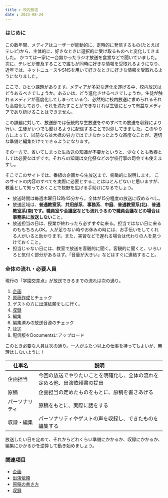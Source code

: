 ```yaml
---
title : 校内放送
date : 2023-08-24
---
```


### はじめに
この数年間、メディアはユーザーが能動的に、定時的に発信するもの(たとえばテレビ)から、主体的に、好きなときに選択的に受け取るものへと変化してきました。
かつては一家に一台無かったラジオ放送を食堂などで聞いていました。次に、テレビが普及することで誰もが同時に好きな情報を受取れるようになり、近年では、ネットニュースやSNSを用いて好きなときに好きな情報を受取れるようになりました。

ここで、ひとつ課題があります。メディアが多彩な進化を遂げる中、校内放送はどうあるべきでしょうか。あるいは、どう進化させるべきでしょうか。生徒が触れるメディアが高度化してしまっている今、必然的に校内放送に求められるそれも高度化しており、それを満たすことができなければ生徒にとって有益なメディアであり続けることはできません。

この課題に対して、放送部では伝統的な生放送をやめすべての放送を収録により行い、生徒がいつでも聞けるように配信することで対処してきました。このやり方によって、以前なら並大抵の労力ではできなかったような高度なことが、適切な準備と編集だけでできるようになります。

その一方で、省いてしまった生放送の知識が不要かというと、少なくとも教養としては必要なはずです。それらの知識は文化祭などの学校行事の司会でも使えますし。

そこでこのサイトでは、番組の企画から生放送まで、俯瞰的に説明します。
このサイトの内容のすべてを実際に必要とすることはほとんどないと思いますが、教養として知っておくことで視野を広げる手助けになるでしょう。


- 放送時間は毎週木曜日12時45分から。全体が15分程度の放送に収めるべし。
- 放送区域は、**普通教室系**、**共用部系**、**事務系**、**中庭**、**普通教室系(北)**、**普通教室系(南)**です。職員室や会議室なども流れうるので職員会議などの場合は**事務系に放送しない**こと。
- 放送担当の日は、授業が終わったら必ず**すぐに**来る。担当ではない日に来るのももちろんOK。人が足りない時やお休みの時には、お手伝いをしてくれる人がいると助かります。また、実習などで遅れる場合は代わりの人を見つけておくこと。
- 担当じゃない日には、教室で放送を客観的に聞く。客観的に聞くと、いろいろと気付く部分があるはず。「音量が大きい」などはすぐに連絡すること。

### 全体の流れ・必要人員
現行の「学園交差点」が放送できるまでの流れは次の通り。

1. [企画](./design.md)
2. [原稿作成](./script.md)とチェック
3. ゲストの方に[出演依頼](./request.md)をしに行く。
4. [収録](./recording.md)
5. 編集
6. 編集済みの放送音源のチェック
7. 放送
8. 配信版をDocumentsにアップロード

このとき必要な人員は次の通り。一人がふたつ以上の仕事を持ってもよいが、無理はしないように！

|仕事名|説明|
|---|---|
|企画担当|今回の放送でやりたいことを明確化し、全体の流れを定める他、出演依頼書の提出|
|原稿|企画担当の定めたものをもとに、原稿を書きあげる|
|パーソナリティ|原稿をもとに、実際に話をする|
|収録・編集|パーソナリティやゲストの声を収録し、できたものを編集する|

放送したい日を定めて、それからどれくらい準備にかかるか、収録にかかるか、編集にかかるかを逆算して動き始めましょう。

### 関連項目

- [企画](./design.md)
- [出演依頼](./request.md)
- [原稿の書き方](./script.md)
- [収録](./recording.md)